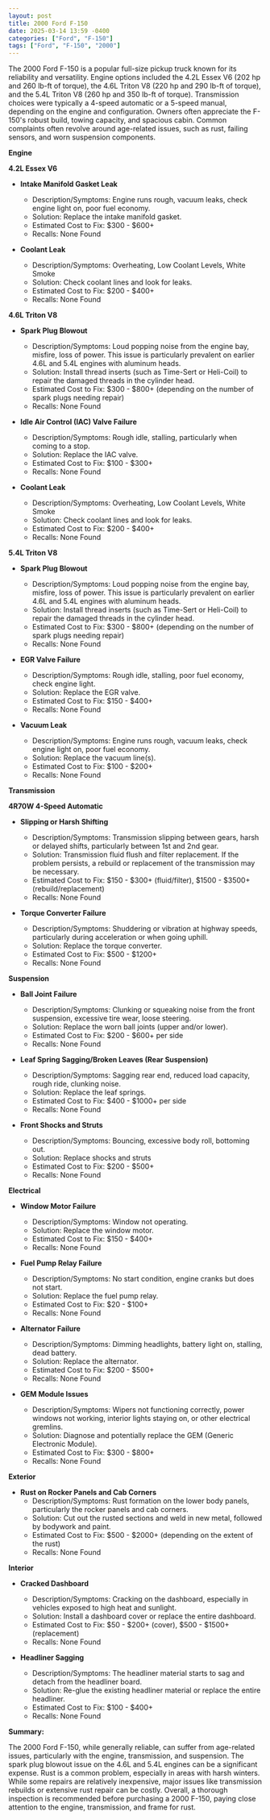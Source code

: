 ```yaml
---
layout: post
title: 2000 Ford F-150
date: 2025-03-14 13:59 -0400
categories: ["Ford", "F-150"]
tags: ["Ford", "F-150", "2000"]
---
```

The 2000 Ford F-150 is a popular full-size pickup truck known for its reliability and versatility. Engine options included the 4.2L Essex V6 (202 hp and 260 lb-ft of torque), the 4.6L Triton V8 (220 hp and 290 lb-ft of torque), and the 5.4L Triton V8 (260 hp and 350 lb-ft of torque). Transmission choices were typically a 4-speed automatic or a 5-speed manual, depending on the engine and configuration. Owners often appreciate the F-150's robust build, towing capacity, and spacious cabin. Common complaints often revolve around age-related issues, such as rust, failing sensors, and worn suspension components.

**Engine**

**4.2L Essex V6**

*   **Intake Manifold Gasket Leak**
    *   Description/Symptoms: Engine runs rough, vacuum leaks, check engine light on, poor fuel economy.
    *   Solution: Replace the intake manifold gasket.
    *   Estimated Cost to Fix: $300 - $600+
    *   Recalls: None Found

*   **Coolant Leak**
    *   Description/Symptoms: Overheating, Low Coolant Levels, White Smoke
    *   Solution: Check coolant lines and look for leaks.
    *   Estimated Cost to Fix: $200 - $400+
    *   Recalls: None Found

**4.6L Triton V8**

*   **Spark Plug Blowout**
    *   Description/Symptoms: Loud popping noise from the engine bay, misfire, loss of power. This issue is particularly prevalent on earlier 4.6L and 5.4L engines with aluminum heads.
    *   Solution: Install thread inserts (such as Time-Sert or Heli-Coil) to repair the damaged threads in the cylinder head.
    *   Estimated Cost to Fix: $300 - $800+ (depending on the number of spark plugs needing repair)
    *   Recalls: None Found

*   **Idle Air Control (IAC) Valve Failure**
    *   Description/Symptoms: Rough idle, stalling, particularly when coming to a stop.
    *   Solution: Replace the IAC valve.
    *   Estimated Cost to Fix: $100 - $300+
    *   Recalls: None Found

*   **Coolant Leak**
    *   Description/Symptoms: Overheating, Low Coolant Levels, White Smoke
    *   Solution: Check coolant lines and look for leaks.
    *   Estimated Cost to Fix: $200 - $400+
    *   Recalls: None Found

**5.4L Triton V8**

*   **Spark Plug Blowout**
    *   Description/Symptoms: Loud popping noise from the engine bay, misfire, loss of power. This issue is particularly prevalent on earlier 4.6L and 5.4L engines with aluminum heads.
    *   Solution: Install thread inserts (such as Time-Sert or Heli-Coil) to repair the damaged threads in the cylinder head.
    *   Estimated Cost to Fix: $300 - $800+ (depending on the number of spark plugs needing repair)
    *   Recalls: None Found

*   **EGR Valve Failure**
    *   Description/Symptoms: Rough idle, stalling, poor fuel economy, check engine light.
    *   Solution: Replace the EGR valve.
    *   Estimated Cost to Fix: $150 - $400+
    *   Recalls: None Found

*   **Vacuum Leak**
    *   Description/Symptoms: Engine runs rough, vacuum leaks, check engine light on, poor fuel economy.
    *   Solution: Replace the vacuum line(s).
    *   Estimated Cost to Fix: $100 - $200+
    *   Recalls: None Found

**Transmission**

**4R70W 4-Speed Automatic**

*   **Slipping or Harsh Shifting**
    *   Description/Symptoms: Transmission slipping between gears, harsh or delayed shifts, particularly between 1st and 2nd gear.
    *   Solution: Transmission fluid flush and filter replacement. If the problem persists, a rebuild or replacement of the transmission may be necessary.
    *   Estimated Cost to Fix: $150 - $300+ (fluid/filter), $1500 - $3500+ (rebuild/replacement)
    *   Recalls: None Found

*   **Torque Converter Failure**
    *   Description/Symptoms: Shuddering or vibration at highway speeds, particularly during acceleration or when going uphill.
    *   Solution: Replace the torque converter.
    *   Estimated Cost to Fix: $500 - $1200+
    *   Recalls: None Found

**Suspension**

*   **Ball Joint Failure**
    *   Description/Symptoms: Clunking or squeaking noise from the front suspension, excessive tire wear, loose steering.
    *   Solution: Replace the worn ball joints (upper and/or lower).
    *   Estimated Cost to Fix: $200 - $600+ per side
    *   Recalls: None Found

*   **Leaf Spring Sagging/Broken Leaves (Rear Suspension)**
    *   Description/Symptoms: Sagging rear end, reduced load capacity, rough ride, clunking noise.
    *   Solution: Replace the leaf springs.
    *   Estimated Cost to Fix: $400 - $1000+ per side
    *   Recalls: None Found

*   **Front Shocks and Struts**
    * Description/Symptoms: Bouncing, excessive body roll, bottoming out.
    * Solution: Replace shocks and struts
    * Estimated Cost to Fix: $200 - $500+
    * Recalls: None Found

**Electrical**

*   **Window Motor Failure**
    *   Description/Symptoms: Window not operating.
    *   Solution: Replace the window motor.
    *   Estimated Cost to Fix: $150 - $400+
    *   Recalls: None Found

*   **Fuel Pump Relay Failure**
    *   Description/Symptoms: No start condition, engine cranks but does not start.
    *   Solution: Replace the fuel pump relay.
    *   Estimated Cost to Fix: $20 - $100+
    *   Recalls: None Found

*   **Alternator Failure**
    *   Description/Symptoms: Dimming headlights, battery light on, stalling, dead battery.
    *   Solution: Replace the alternator.
    *   Estimated Cost to Fix: $200 - $500+
    *   Recalls: None Found

*   **GEM Module Issues**
    *   Description/Symptoms: Wipers not functioning correctly, power windows not working, interior lights staying on, or other electrical gremlins.
    *   Solution: Diagnose and potentially replace the GEM (Generic Electronic Module).
    *   Estimated Cost to Fix: $300 - $800+
    *   Recalls: None Found

**Exterior**

*   **Rust on Rocker Panels and Cab Corners**
    *   Description/Symptoms: Rust formation on the lower body panels, particularly the rocker panels and cab corners.
    *   Solution: Cut out the rusted sections and weld in new metal, followed by bodywork and paint.
    *   Estimated Cost to Fix: $500 - $2000+ (depending on the extent of the rust)
    *   Recalls: None Found

**Interior**

*   **Cracked Dashboard**
    *   Description/Symptoms: Cracking on the dashboard, especially in vehicles exposed to high heat and sunlight.
    *   Solution: Install a dashboard cover or replace the entire dashboard.
    *   Estimated Cost to Fix: $50 - $200+ (cover), $500 - $1500+ (replacement)
    *   Recalls: None Found

*   **Headliner Sagging**
    *   Description/Symptoms: The headliner material starts to sag and detach from the headliner board.
    *   Solution: Re-glue the existing headliner material or replace the entire headliner.
    *   Estimated Cost to Fix: $100 - $400+
    *   Recalls: None Found

**Summary:**

The 2000 Ford F-150, while generally reliable, can suffer from age-related issues, particularly with the engine, transmission, and suspension. The spark plug blowout issue on the 4.6L and 5.4L engines can be a significant expense. Rust is a common problem, especially in areas with harsh winters. While some repairs are relatively inexpensive, major issues like transmission rebuilds or extensive rust repair can be costly. Overall, a thorough inspection is recommended before purchasing a 2000 F-150, paying close attention to the engine, transmission, and frame for rust.

